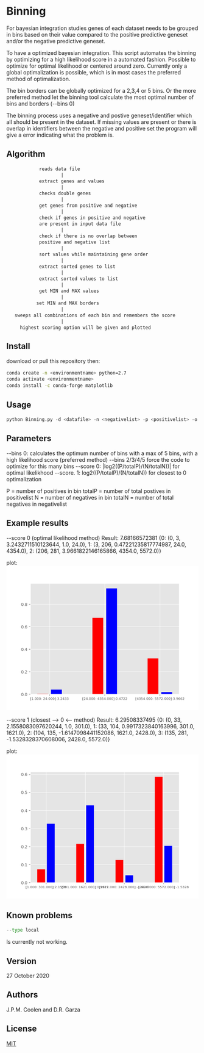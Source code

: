 # Binning
For bayesian integration studies genes of each dataset needs to be
grouped in bins based on their value compared to the positive predictive geneset and/or the negative predictive geneset.

To have a optimized bayesian integration.
This script automates the binning by optimizing for a high likelihood score in a automated fashion.
Possible to optimize for optimal likelihood or centered around zero.
Currently only a global optimalization is possible, which is in most cases the preferred method of optimalization.

The bin borders can be globally optimized for a 2,3,4 or 5 bins.
Or the more preferred method let the binning tool calculate the most optimal number of bins and borders (--bins 0)

The binning process uses a negative and postive geneset/identifier which all should be present in the dataset. If missing values are present or there is overlap in identifiers between the negative and positive set the program will give a error indicating what the problem is.

## Algorithm
                reads data file
                        |
                extract genes and values
                        |
                checks double genes
                        |
                get genes from positive and negative
                        |
                check if genes in positive and negative
                are present in input data file
                        |
                check if there is no overlap between
                positive and negative list
                        |
                sort values while maintaining gene order
                        |
                extract sorted genes to list
                        |
                extract sorted values to list
                        |
                get MIN and MAX values
                        |
               set MIN and MAX borders
                        |
       sweeps all combinations of each bin and remembers the score
                        |
         highest scoring option will be given and plotted

## Install
download or pull this repository then:

```bash
conda create -n <environmentname> python=2.7
conda activate <environmentname>
conda install -c conda-forge matplotlib
```

## Usage
```python
python Binning.py -d <datafile> -n <negativelist> -p <positivelist> -o <outputfilename> [--bins 0/2/3/4] [--type local/global] [--score 0/1]
```
## Parameters
--bins    0: calculates the optimum number of bins with a max of 5 bins, with a high likelihood score (preferred method)
--bins    2/3/4/5 force the code to optimize for this many bins
--score   0: |log2((P/totalP)/(N/totalN))| for optimal likelikhood
--score.  1: log2((P/totalP)/(N/totalN)) for closest to 0 optimalization

P = number of positives in bin
totalP = number of total postives in positivelist
N = number of negatives in bin
totalN = number of total negatives in negativelist

## Example results

--score 0 (optimal likelihood method)
Result:
7.68166572381
{0: (0, 3, 3.2432711510123644, 1.0, 24.0), 
1: (3, 206, 0.47221235817774987, 24.0, 4354.0), 
2: (206, 281, 3.9661822146165866, 4354.0, 5572.0)}

plot:
![alt tag](https://github.com/JordyCoolen/Binning/blob/main/example/example_optimal_likelihood.png)

--score 1 (closest --> 0 <-- method)
Result:
6.29508337495
{0: (0, 33, 2.1558083097620244, 1.0, 301.0), 
1: (33, 104, 0.9917323840163996, 301.0, 1621.0), 
2: (104, 135, -1.6147098441152086, 1621.0, 2428.0), 
3: (135, 281, -1.5328328370608006, 2428.0, 5572.0)}

plot:
![alt tag](https://github.com/JordyCoolen/Binning/blob/main/example/example_closest_to_zero.png)

## Known problems
```python
--type local
```
Is currently not working.

## Version
27 October 2020

## Authors
J.P.M. Coolen and D.R. Garza

## License
[MIT](https://choosealicense.com/licenses/mit/)
